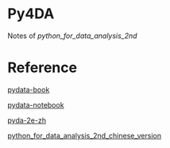 
# Py4DA

Notes of *python_for_data_analysis_2nd*

# Reference

[pydata-book](https://github.com/wesm/pydata-book)

[pydata-notebook](https://github.com/BrambleXu/pydata-notebook)

[pyda-2e-zh](https://github.com/apachecn/pyda-2e-zh)

[python_for_data_analysis_2nd_chinese_version](https://github.com/iamseancheney/python_for_data_analysis_2nd_chinese_version)